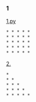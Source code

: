 ### 1

[1.py](1.py)

```
* * * * *
* * * * *
* * * * *
* * * * *
* * * * *
```
[2.](2.py)

```
*
* *
* * *
* * * *
* * * * *
```